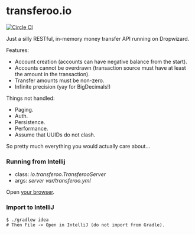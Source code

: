 transferoo.io
=============

[![Circle CI](https://circleci.com/gh/jkozlowski/transferoo.svg?style=svg)](https://circleci.com/gh/jkozlowski/transferoo)

Just a silly RESTful, in-memory money transfer API running on Dropwizard.

Features:
* Account creation (accounts can have negative balance from the start).
* Accounts cannot be overdrawn (transaction source must have at least
  the amount in the transaction).
* Transfer amounts must be non-zero.
* Infinite precision (yay for BigDecimals!)

Things not handled:
* Paging.
* Auth.
* Persistence.
* Performance.
* Assume that UUIDs do not clash.

So pretty much everything you would actually care about...

### Running from Intellij

* class: *io.transferoo.TransferooServer*
* args: *server var/transferoo.yml*

Open [your browser](https://localhost:8343/api/accounts/d3c02886-2c36-450c-86cf-e199b3ecd9c2).

### Import to IntelliJ

```
$ ./gradlew idea
# Then File -> Open in IntelliJ (do not import from Gradle).
```
